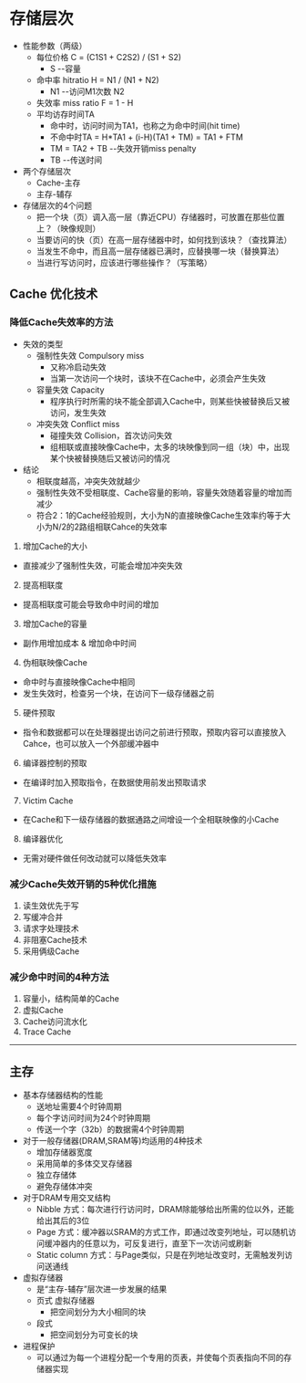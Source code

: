 # 存储层次

* 性能参数（两级）
  * 每位价格 C = (C1S1 + C2S2) / (S1 + S2)
    * S --容量
  * 命中率 hitratio H = N1 / (N1 + N2)
    * N1 --访问M1次数 N2
  * 失效率 miss ratio F = 1 - H
  * 平均访存时间TA
    * 命中时，访问时间为TA1，也称之为命中时间(hit time)
    * 不命中时TA = H\*TA1 + (i-H)(TA1 + TM) = TA1 + FTM
    * TM = TA2 + TB --失效开销miss penalty
    * TB --传送时间
* 两个存储层次
  * Cache-主存
  * 主存-辅存
* 存储层次的4个问题
  * 把一个块（页）调入高一层（靠近CPU）存储器时，可放置在那些位置上？（映像规则）
  * 当要访问的快（页）在高一层存储器中时，如何找到该块？（查找算法）
  * 当发生不命中，而且高一层存储器已满时，应替换哪一块（替换算法）
  * 当进行写访问时，应该进行哪些操作？（写策略）

## Cache 优化技术

### 降低Cache失效率的方法

* 失效的类型
  * 强制性失效 Compulsory miss
    * 又称冷启动失效
    * 当第一次访问一个块时，该块不在Cache中，必须会产生失效
  * 容量失效 Capacity
    * 程序执行时所需的块不能全部调入Cache中，则某些快被替换后又被访问，发生失效
  * 冲突失效 Conflict miss
    * 碰撞失效 Collision，首次访问失效
    * 组相联或直接映像Cache中，太多的块映像到同一组（块）中，出现某个快被替换随后又被访问的情况
* 结论
  * 相联度越高，冲突失效就越少
  * 强制性失效不受相联度、Cache容量的影响，容量失效随着容量的增加而减少
  * 符合2：1的Cache经验规则，大小为N的直接映像Cache生效率约等于大小为N/2的2路组相联Cahce的失效率
1. 增加Cache的大小
  * 直接减少了强制性失效，可能会增加冲突失效
2. 提高相联度
  * 提高相联度可能会导致命中时间的增加
3. 增加Cache的容量
  * 副作用增加成本 & 增加命中时间
4. 伪相联映像Cache
  * 命中时与直接映像Cache中相同
  * 发生失效时，检查另一个块，在访问下一级存储器之前
5. 硬件预取
  * 指令和数据都可以在处理器提出访问之前进行预取，预取内容可以直接放入Cahce，也可以放入一个外部缓冲器中
6. 编译器控制的预取
  * 在编译时加入预取指令，在数据使用前发出预取请求
7. Victim Cache
  * 在Cache和下一级存储器的数据通路之间增设一个全相联映像的小Cache
8. 编译器优化
  * 无需对硬件做任何改动就可以降低失效率

### 减少Cache失效开销的5种优化措施

1. 读生效优先于写
2. 写缓冲合并
3. 请求字处理技术
4. 非阻塞Cache技术
5. 采用俩级Cache

### 减少命中时间的4种方法

1. 容量小，结构简单的Cache
2. 虚拟Cache
3. Cache访问流水化
4. Trace Cache

---

## 主存

* 基本存储器结构的性能
  * 送地址需要4个时钟周期
  * 每个字访问时间为24个时钟周期
  * 传送一个字（32b）的数据需4个时钟周期
* 对于一般存储器(DRAM,SRAM等)均适用的4种技术
  * 增加存储器宽度
  * 采用简单的多体交叉存储器
  * 独立存储体
  * 避免存储体冲突
* 对于DRAM专用交叉结构
  * Nibble 方式：每次进行行访问时，DRAM除能够给出所需的位以外，还能给出其后的3位
  * Page 方式：缓冲器以SRAM的方式工作，即通过改变列地址，可以随机访问缓冲器内的任意以为，可反复进行，直至下一次访问或刷新
  * Static column 方式：与Page类似，只是在列地址改变时，无需触发列访问送通线
* 虚拟存储器
  * 是“主存-辅存”层次进一步发展的结果
  * 页式 虚拟存储器
    * 把空间划分为大小相同的块
  * 段式
    * 把空间划分为可变长的块
* 进程保护
  * 可以通过为每一个进程分配一个专用的页表，并使每个页表指向不同的存储器实现